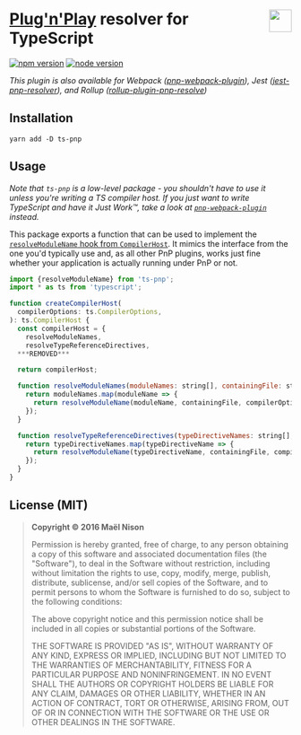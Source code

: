 # <img src="http://www.typescriptlang.org/assets/images/icons/apple-touch-icon-180x180.png" height="40" align="right" /> [Plug'n'Play](https://github.com/yarnpkg/rfcs/pull/101) resolver for TypeScript

[![npm version](https://img.shields.io/npm/v/ts-pnp.svg)](https://www.npmjs.com/package/ts-pnp)
[![node version](https://img.shields.io/node/v/ts-pnp.svg)](https://www.npmjs.com/package/ts-pnp)

*This plugin is also available for Webpack ([pnp-webpack-plugin](https://github.com/arcanis/pnp-webpack-plugin)), Jest ([jest-pnp-resolver](https://github.com/arcanis/jest-pnp-resolver)), and Rollup ([rollup-plugin-pnp-resolve](https://github.com/arcanis/rollup-plugin-pnp-resolve))*

## Installation

```
yarn add -D ts-pnp
```

## Usage

*Note that `ts-pnp` is a low-level package - you shouldn't have to use it unless you're writing a TS compiler host. If you just want to write TypeScript and have it Just Work™, take a look at [`pnp-webpack-plugin`](https://github.com/arcanis/pnp-webpack-plugin#ts-loader-integration) instead.*

This package exports a function that can be used to implement the [`resolveModuleName` hook from `CompilerHost`](https://github.com/Microsoft/TypeScript/wiki/Using-the-Compiler-API#customizing-module-resolution). It mimics the interface from the one you'd typically use and, as all other PnP plugins, works just fine whether your application is actually running under PnP or not.

```js
import {resolveModuleName} from 'ts-pnp';
import * as ts from 'typescript';

function createCompilerHost(
  compilerOptions: ts.CompilerOptions,
): ts.CompilerHost {
  const compilerHost = {
    resolveModuleNames,
    resolveTypeReferenceDirectives,
  ***REMOVED***

  return compilerHost;

  function resolveModuleNames(moduleNames: string[], containingFile: string) {
    return moduleNames.map(moduleName => {
      return resolveModuleName(moduleName, containingFile, compilerOptions, compilerHost, ts.resolveModuleName).resolvedModule;
    });
  }

  function resolveTypeReferenceDirectives(typeDirectiveNames: string[], containingFile: string) {
    return typeDirectiveNames.map(typeDirectiveName => {
      return resolveModuleName(typeDirectiveName, containingFile, compilerOptions, compilerHost, ts.resolveTypeReferenceDirective).resolvedTypeReferenceDirective;
    });
  }
}
```

## License (MIT)

> **Copyright © 2016 Maël Nison**
>
> Permission is hereby granted, free of charge, to any person obtaining a copy of this software and associated documentation files (the "Software"), to deal in the Software without restriction, including without limitation the rights to use, copy, modify, merge, publish, distribute, sublicense, and/or sell copies of the Software, and to permit persons to whom the Software is furnished to do so, subject to the following conditions:
>
> The above copyright notice and this permission notice shall be included in all copies or substantial portions of the Software.
>
> THE SOFTWARE IS PROVIDED "AS IS", WITHOUT WARRANTY OF ANY KIND, EXPRESS OR IMPLIED, INCLUDING BUT NOT LIMITED TO THE WARRANTIES OF MERCHANTABILITY, FITNESS FOR A PARTICULAR PURPOSE AND NONINFRINGEMENT. IN NO EVENT SHALL THE AUTHORS OR COPYRIGHT HOLDERS BE LIABLE FOR ANY CLAIM, DAMAGES OR OTHER LIABILITY, WHETHER IN AN ACTION OF CONTRACT, TORT OR OTHERWISE, ARISING FROM, OUT OF OR IN CONNECTION WITH THE SOFTWARE OR THE USE OR OTHER DEALINGS IN THE SOFTWARE.
